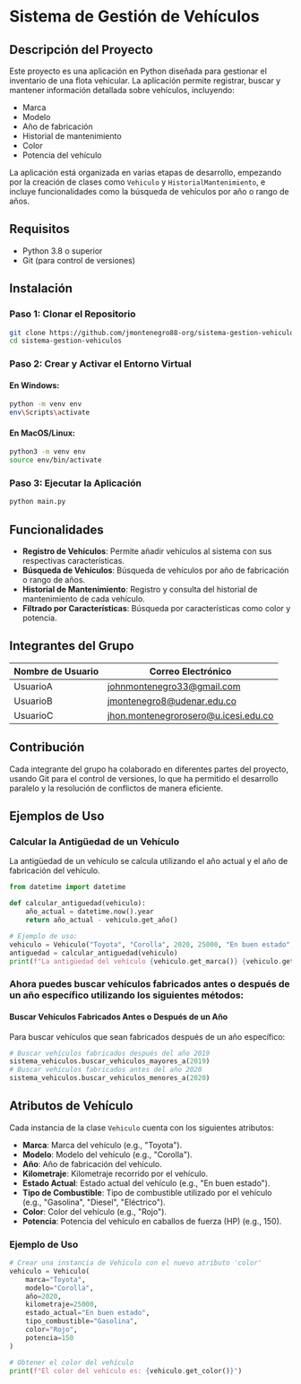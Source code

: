 
# Sistema de Gestión de Vehículos

## Descripción del Proyecto

Este proyecto es una aplicación en Python diseñada para gestionar el inventario de una flota vehicular. La aplicación permite registrar, buscar y mantener información detallada sobre vehículos, incluyendo:

- Marca
- Modelo
- Año de fabricación
- Historial de mantenimiento
- Color
- Potencia del vehículo

La aplicación está organizada en varias etapas de desarrollo, empezando por la creación de clases como `Vehiculo` y `HistorialMantenimiento`, e incluye funcionalidades como la búsqueda de vehículos por año o rango de años.

## Requisitos

- Python 3.8 o superior
- Git (para control de versiones)

## Instalación

### Paso 1: Clonar el Repositorio

```bash
git clone https://github.com/jmontenegro88-org/sistema-gestion-vehiculos.git
cd sistema-gestion-vehiculos
```

### Paso 2: Crear y Activar el Entorno Virtual

#### En Windows:

```bash
python -m venv env
env\Scripts\activate
```

#### En MacOS/Linux:

```bash
python3 -m venv env
source env/bin/activate
```

### Paso 3: Ejecutar la Aplicación

```bash
python main.py
```

## Funcionalidades

- **Registro de Vehículos**: Permite añadir vehículos al sistema con sus respectivas características.
- **Búsqueda de Vehículos**: Búsqueda de vehículos por año de fabricación o rango de años.
- **Historial de Mantenimiento**: Registro y consulta del historial de mantenimiento de cada vehículo.
- **Filtrado por Características**: Búsqueda por características como color y potencia.

## Integrantes del Grupo

| Nombre de Usuario | Correo Electrónico                        |
|-------------------|-------------------------------------------|
| UsuarioA          | johnmontenegro33@gmail.com                |
| UsuarioB          | jmontenegro8@udenar.edu.co                |
| UsuarioC          | jhon.montenegrorosero@u.icesi.edu.co      |

## Contribución

Cada integrante del grupo ha colaborado en diferentes partes del proyecto, usando Git para el control de versiones, lo que ha permitido el desarrollo paralelo y la resolución de conflictos de manera eficiente.

## Ejemplos de Uso

### Calcular la Antigüedad de un Vehículo

La antigüedad de un vehículo se calcula utilizando el año actual y el año de fabricación del vehículo.

```python
from datetime import datetime

def calcular_antiguedad(vehiculo):
    año_actual = datetime.now().year
    return año_actual - vehiculo.get_año()

# Ejemplo de uso:
vehiculo = Vehiculo("Toyota", "Corolla", 2020, 25000, "En buen estado", "Gasolina")
antiguedad = calcular_antiguedad(vehiculo)
print(f"La antigüedad del vehículo {vehiculo.get_marca()} {vehiculo.get_modelo()} es de {antiguedad} años.")
```

### Ahora puedes buscar vehículos fabricados antes o después de un año específico utilizando los siguientes métodos:

#### Buscar Vehículos Fabricados Antes o Después de un Año

Para buscar vehículos que sean fabricados después de un año específico:

```python
# Buscar vehículos fabricados después del año 2019
sistema_vehiculos.buscar_vehiculos_mayores_a(2019)
# Buscar vehículos fabricados antes del año 2020
sistema_vehiculos.buscar_vehiculos_menores_a(2020)
```
## Atributos de Vehículo

Cada instancia de la clase `Vehiculo` cuenta con los siguientes atributos:

- **Marca**: Marca del vehículo (e.g., "Toyota").
- **Modelo**: Modelo del vehículo (e.g., "Corolla").
- **Año**: Año de fabricación del vehículo.
- **Kilometraje**: Kilometraje recorrido por el vehículo.
- **Estado Actual**: Estado actual del vehículo (e.g., "En buen estado").
- **Tipo de Combustible**: Tipo de combustible utilizado por el vehículo (e.g., "Gasolina", "Diesel", "Eléctrico").
- **Color**: Color del vehículo (e.g., "Rojo").
- **Potencia**: Potencia del vehículo en caballos de fuerza (HP) (e.g., 150).

### Ejemplo de Uso

```python
# Crear una instancia de Vehiculo con el nuevo atributo 'color'
vehiculo = Vehiculo(
    marca="Toyota",
    modelo="Corolla",
    año=2020,
    kilometraje=25000,
    estado_actual="En buen estado",
    tipo_combustible="Gasolina",
    color="Rojo",
    potencia=150
)

# Obtener el color del vehículo
print(f"El color del vehículo es: {vehiculo.get_color()}")